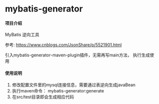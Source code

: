 # mybatis-generator

#### 项目介绍
MyBatis 逆向工具

参考: https://www.cnblogs.com/JsonShare/p/5521901.html

引入mybatis-generator-maven-plugin插件，无需再写main方法，
  执行生成使用



#### 使用说明
1. 修改配置文件里的mysql连接信息，需要通过表逆向生成javaBean
2. 执行maven命令： mybatis-generator:generate
3. 在src/test目录即会生成相应代码


